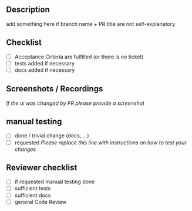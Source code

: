 ## Description

add something here if branch name + PR title are not self-explanatory

## Checklist

- [ ] Acceptance Criteria are fulfilled (or there is no ticket)
- [ ] tests added if necessary
- [ ] docs added if necessary

## Screenshots / Recordings

_If the ui was changed by PR please provide a screenshot_

## manual testing

- [ ] done / trivial change (docs, ...)
- [ ] requested
      _Please replace this line with instructions on how to test your changes_

## Reviewer checklist

- [ ] if requested manual testing done
- [ ] sufficient tests
- [ ] sufficient docs
- [ ] general Code Review
